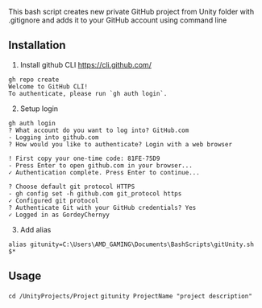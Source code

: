 This bash script creates new private GitHub project from Unity folder with .gitignore and adds it to your GitHub account using command line

## Installation

1. Install github CLI https://cli.github.com/

```
gh repo create
Welcome to GitHub CLI!
To authenticate, please run `gh auth login`.
```
2. Setup login
```
gh auth login
? What account do you want to log into? GitHub.com
- Logging into github.com
? How would you like to authenticate? Login with a web browser

! First copy your one-time code: 81FE-75D9
- Press Enter to open github.com in your browser...
✓ Authentication complete. Press Enter to continue...

? Choose default git protocol HTTPS
- gh config set -h github.com git_protocol https
✓ Configured git protocol
? Authenticate Git with your GitHub credentials? Yes
✓ Logged in as GordeyChernyy
```
3. Add alias

`alias gitunity=C:\Users\AMD_GAMING\Documents\BashScripts\gitUnity.sh $*`

## Usage
`cd /UnityProjects/Project`
`gitunity ProjectName "project description"`
